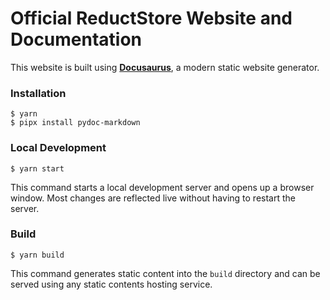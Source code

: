 # Official ReductStore Website and Documentation

This website is built using [**Docusaurus**](https://docusaurus.io/), a modern static website generator.

### Installation

```
$ yarn
$ pipx install pydoc-markdown
```

### Local Development

```
$ yarn start
```

This command starts a local development server and opens up a browser window. Most changes are reflected live without having to restart the server.

### Build

```
$ yarn build
```

This command generates static content into the `build` directory and can be served using any static contents hosting service.

